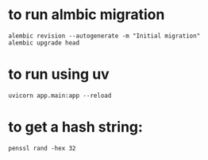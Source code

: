 # to run almbic migration

    alembic revision --autogenerate -m "Initial migration"
    alembic upgrade head

# to run using uv

    uvicorn app.main:app --reload


# to get a hash string:
    penssl rand -hex 32